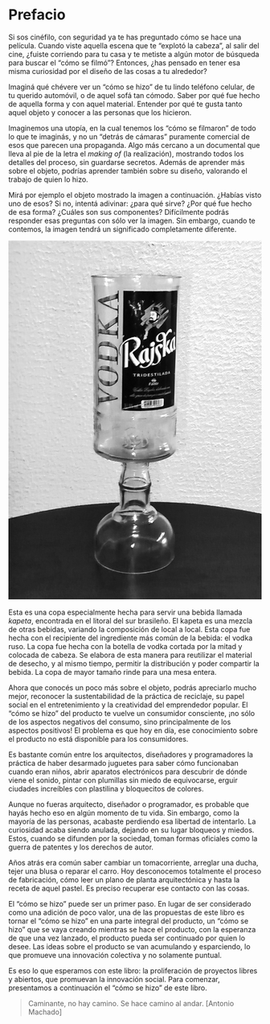 # Prefacio

Si sos cinéfilo, con seguridad ya te has preguntado cómo se hace una película. Cuando viste aquella escena que te “explotó la cabeza”, al salir del cine, ¿fuiste corriendo para tu casa y te metiste a algún motor de búsqueda para buscar el “cómo se filmó”? Entonces, ¿has pensado en tener esa misma curiosidad por el diseño de las cosas a tu alrededor?

Imaginá qué chévere ver un “cómo se hizo” de tu lindo teléfono celular, de tu querido automóvil, o de aquel sofá tan cómodo. Saber por qué fue hecho de aquella forma y con aquel material. Entender por qué te gusta tanto aquel objeto y conocer a las personas que los hicieron.

Imaginemos una utopía, en la cual tenemos los “cómo se filmaron” de todo lo que te imaginás, y no un “detrás de cámaras” puramente comercial de esos que parecen una propaganda. Algo más cercano a un documental que lleva al pie de la letra el *making of* (la realización), mostrando todos los detalles del proceso, sin guardarse secretos. Además de aprender más sobre el objeto, podrías aprender también sobre su diseño, valorando el trabajo de quien lo hizo.

Mirá por ejemplo el objeto mostrado la imagen a continuación. ¿Habías visto uno de esos? Si no, intentá adivinar: ¿para qué sirve? ¿Por qué fue hecho de esa forma? ¿Cuáles son sus componentes? Difícilmente podrás responder esas preguntas con sólo ver la imagen. Sin embargo, cuando te contemos, la imagen tendrá un significado completamente diferente.

![](img/taca-de-kapeta.png)

Esta es una copa especialmente hecha para servir una bebida llamada *kapeta*, encontrada en el litoral del sur brasileño. El kapeta es una mezcla de otras bebidas, variando la composición de local a local. Esta copa fue hecha con el recipiente del ingrediente más común de la bebida: el vodka ruso. La copa fue hecha con la botella de vodka cortada por la mitad y colocada de cabeza. Se elabora de esta manera para reutilizar el material de desecho, y al mismo tiempo, permitir la distribución y poder compartir la bebida. La copa de mayor tamaño rinde para una mesa entera.

Ahora que conocés un poco más sobre el objeto, podrás apreciarlo mucho mejor, reconocer la sustentabilidad de la práctica de reciclaje, su papel social en el entretenimiento y la creatividad del emprendedor popular. El “cómo se hizo” del producto te vuelve un consumidor consciente, ¡no sólo de los aspectos negativos del consumo, sino principalmente de los aspectos positivos! El problema es que hoy en día, ese conocimiento sobre el producto no está disponible para los consumidores.

Es bastante común entre los arquitectos, diseñadores y programadores la práctica de haber desarmado juguetes para saber cómo funcionaban cuando eran niños, abrir aparatos electrónicos para descubrir de dónde viene el sonido, pintar con plumillas sin miedo de equivocarse, erguir ciudades increíbles con plastilina y bloquecitos de colores.

Aunque no fueras arquitecto, diseñador o programador, es probable que hayás hecho eso en algún momento de tu vida. Sin embargo, como la mayoría de las personas, acabaste perdiendo esa libertad de intentarlo. La curiosidad acaba siendo anulada, dejando en su lugar bloqueos y miedos. Estos, cuando se difunden por la sociedad, toman formas oficiales como la guerra de patentes y los derechos de autor.

Años atrás era común saber cambiar un tomacorriente, arreglar una ducha, tejer una blusa o reparar el carro. Hoy desconocemos totalmente el proceso de fabricación, cómo leer un plano de planta arquitectónica y hasta la receta de aquel pastel. Es preciso recuperar ese contacto con las cosas.

El “cómo se hizo” puede ser un primer paso. En lugar de ser considerado como una adición de poco valor, una de las propuestas de este libro es tornar el “cómo se hizo” en una parte integral del producto, un “cómo se hizo” que se vaya creando mientras se hace el producto, con la esperanza de que una vez lanzado, el producto pueda ser continuado por quien lo desee. Las ideas sobre el producto se van acumulando y esparciendo, lo que promueve una innovación colectiva y no solamente puntual.

Es eso lo que esperamos con este libro: la proliferación de proyectos libres y abiertos, que promuevan la innovación social. Para comenzar, presentamos a continuación el “cómo se hizo” de este libro.

> Caminante, no hay camino. Se hace camino al andar. [Antonio Machado]
